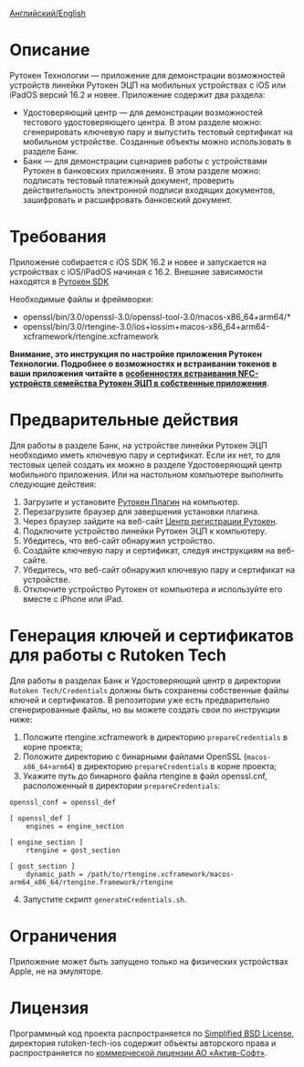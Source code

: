[Английский/English](README.md) 

# Описание
Рутокен Технологии — приложение для демонстрации возможностей устройств линейки Рутокен ЭЦП на мобильных устройствах с iOS или iPadOS версий 16.2 и новее.
Приложение содержит два раздела:
* Удостоверяющий центр  — для демонстрации возможностей тестового удостоверяющего центра. В этом разделе можно: сгенерировать ключевую пару и выпустить тестовый сертификат на мобильном устройстве. Созданные объекты можно использовать в разделе Банк.
* Банк — для демонстрации сценариев работы с устройствами Рутокен в банковских приложениях. В этом разделе можно: подписать тестовый платежный документ, проверить действительность электронной подписи входящих документов, зашифровать и расшифровать банковский документ.

# Требования
Приложение собирается с iOS SDK 16.2 и новее и запускается на устройствах c iOS/iPadOS начиная с 16.2.
Внешние зависимости находятся в [Рутокен SDK](http://www.rutoken.ru/developers/sdk/)

Необходимые файлы и фреймворки:
- openssl/bin/3.0/openssl-3.0/openssl-tool-3.0/macos-x86_64+arm64/*
- openssl/bin/3.0/rtengine-3.0/ios+iossim+macos-x86_64+arm64-xcframework/rtengine.xcframework

 **Внимание, это инструкция по настройке приложения Рутокен Технологии. Подробнее о возможностях и встраивании токенов в ваши приложения читайте в [особенностях встраивания NFC-устройств семейства Рутокен ЭЦП в собственные приложения](https://dev.rutoken.ru/pages/viewpage.action?pageId=81527019)**.

# Предварительные действия
Для работы в разделе Банк, на устройстве линейки Рутокен ЭЦП необходимо иметь ключевую пару и сертификат. Если их нет, то для тестовых целей создать их можно в разделе Удостоверяющий центр мобильного приложения.
Или на настольном компьютере выполнить следующие действия:
1.  Загрузите и установите [Рутокен Плагин]([https://www.rutoken.ru/products/all/rutoken-plugin/](https://www.rutoken.ru/products/all/rutoken-plugin/)) на компьютер.
2.  Перезагрузите браузер для завершения установки плагина.
3.  Через браузер зайдите на веб-сайт [Центр регистрации Рутокен]([https://ra.rutoken.ru/](https://ra.rutoken.ru/)).
4.  Подключите устройство линейки Рутокен ЭЦП к компьютеру.
5.  Убедитесь, что веб-сайт обнаружил устройство.
6.  Создайте ключевую пару и сертификат, следуя инструкциям на веб-сайте.
7.  Убедитесь, что веб-сайт обнаружил ключевую пару и сертификат на устройстве.
8.  Отключите устройство Рутокен от компьютера и используйте его вместе с iPhone или iPad.

# Генерация ключей и сертификатов для работы с Rutoken Tech
Для работы в разделах Банк и Удостоверяющий центр в директории `Rutoken Tech/Credentials` должны быть сохранены собственные файлы ключей и сертификатов. В репозитории уже есть предварительно сгенерированные файлы, но вы можете создать свои по инструкции ниже:
1.  Положите rtengine.xcframework в директорию `prepareCredentials` в корне проекта;
2.  Положите директорию с бинарными файлами OpenSSL (`macos-x86_64+arm64`) в директорию `prepareCredentials` в корне проекта;
3.  Укажите путь до бинарного файла rtengine в файл openssl.cnf, расположенный в директории `prepareCredentials`:
```
openssl_conf = openssl_def

[ openssl_def ]
    engines = engine_section

[ engine_section ]
    rtengine = gost_section

[ gost_section ]
    dynamic_path = /path/to/rtengine.xcframework/macos-arm64_x86_64/rtengine.framework/rtengine
```
4.  Запустите скрипт `generateCredentials.sh`.

# Ограничения
Приложение может быть запущено только на физических устройствах Apple, не на эмуляторе.

# Лицензия
Программный код проекта распространяется по [Simplified BSD License](LICENSE_RUS), директория rutoken-tech-ios содержит объекты авторского права и распространяется по [коммерческой лицензии АО «Актив-Софт»](https://download.rutoken.ru/License_Agreement.pdf).
